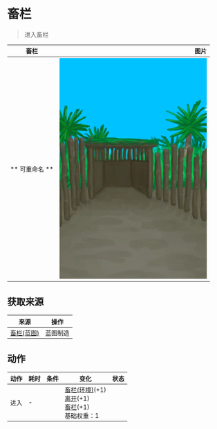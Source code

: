 # 畜栏  
> 进入畜栏  
  
  畜栏  |   图片   
 ----  |  ----:   
 ** 可重命名 **  |  ![](Sprite/Coop.png)   
  
## 获取来源  
来源  |  操作  
----  |  ----  
[畜栏(蓝图)](Bp_Enclosure.md)  |  蓝图制造  
## 动作  
动作  |  耗时  |  条件  |  变化  |  状态  
----  |  ----  |  ----  |  ----  |  ----  
进入<br>  |  -  |    |  [畜栏(环境)](Env_Enclosure.md)(+1)<br>[离开](EnclosureExit.md)(+1)<br>[畜栏](Enclosure.md)(+1)<br>基础权重：1<br>  |    
